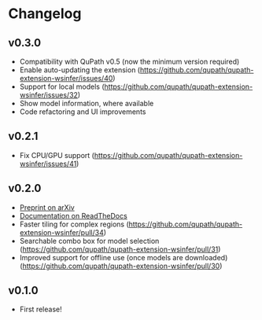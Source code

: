 # Changelog

## v0.3.0

* Compatibility with QuPath v0.5 (now the minimum version required)
* Enable auto-updating the extension (https://github.com/qupath/qupath-extension-wsinfer/issues/40)
* Support for local models (https://github.com/qupath/qupath-extension-wsinfer/issues/32)
* Show model information, where available
* Code refactoring and UI improvements

## v0.2.1

* Fix CPU/GPU support (https://github.com/qupath/qupath-extension-wsinfer/issues/41)

## v0.2.0

* [Preprint on arXiv](https://arxiv.org/abs/2309.04631)
* [Documentation on ReadTheDocs](https://qupath.readthedocs.io/en/0.4/docs/deep/wsinfer.html)
* Faster tiling for complex regions (https://github.com/qupath/qupath-extension-wsinfer/pull/34)
* Searchable combo box for model selection (https://github.com/qupath/qupath-extension-wsinfer/pull/31)
* Improved support for offline use (once models are downloaded) (https://github.com/qupath/qupath-extension-wsinfer/pull/30)

## v0.1.0

* First release!
